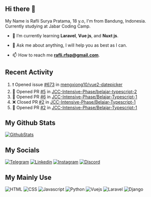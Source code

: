 ## Hi there 👋

My Name is Rafli Surya Pratama, 18 y.o, I'm from Bandung, Indonesia. Currently studying at Jabar Coding Camp.

<!-- - 🔭 I’m currently working as a freelancer. -->

- 🌱 I’m currently learning **Laravel**, **Vue js**, and **Nuxt js**.

- 💬 Ask me about anything, I will help you as best as I can.

- 📫 How to reach me **rafli.rfsp@gmail.com**.

## Recent Activity

<!--START_SECTION:activity-->
1. ❗️ Opened issue [#673](https://github.com/mengxiong10/vue2-datepicker/issues/673) in [mengxiong10/vue2-datepicker](https://github.com/mengxiong10/vue2-datepicker)
2. 💪 Opened PR [#5](https://github.com/JCC-Intensive-Phase/belajar-typescript-2/pull/5) in [JCC-Intensive-Phase/belajar-typescript-2](https://github.com/JCC-Intensive-Phase/belajar-typescript-2)
3. 💪 Opened PR [#6](https://github.com/JCC-Intensive-Phase/Belajar-Typescript-1/pull/6) in [JCC-Intensive-Phase/Belajar-Typescript-1](https://github.com/JCC-Intensive-Phase/Belajar-Typescript-1)
4. ❌ Closed PR [#2](https://github.com/JCC-Intensive-Phase/Belajar-Typescript-1/pull/2) in [JCC-Intensive-Phase/Belajar-Typescript-1](https://github.com/JCC-Intensive-Phase/Belajar-Typescript-1)
5. 💪 Opened PR [#2](https://github.com/JCC-Intensive-Phase/Belajar-Typescript-1/pull/2) in [JCC-Intensive-Phase/Belajar-Typescript-1](https://github.com/JCC-Intensive-Phase/Belajar-Typescript-1)
<!--END_SECTION:activity-->


## My Github Stats

[![GithubStats](https://github-readme-stats.vercel.app/api?username=rsurya99&show_icons=true&theme=tokyonight)](https://github.com/rsurya99)

## My Socials

[![Telegram](https://img.shields.io/badge/Telegram-2CA5E0?style=for-the-badge&logo=telegram&logoColor=white)](https://t.me/Rsurya99)
[![Linkedin](https://img.shields.io/badge/LinkedIn-0077B5?style=for-the-badge&logo=linkedin&logoColor=white)](https://www.linkedin.com/in/rafli-surya-pratama-606962220)
[![Instagram](https://img.shields.io/badge/Instagram-E4405F?style=for-the-badge&logo=instagram&logoColor=white)](https://www.instagram.com/rsurya99/)
[![Discord](https://img.shields.io/badge/Discord-7289DA?style=for-the-badge&logo=discord&logoColor=white)](https://discordapp.com/users/438594052514906112/)

## My Mainly Use

![HTML](https://img.shields.io/badge/HTML5-E34F26?style=for-the-badge&logo=html5&logoColor=white)
![CSS](https://img.shields.io/badge/CSS3-1572B6?style=for-the-badge&logo=css3&logoColor=white)
![Javascript](https://img.shields.io/badge/JavaScript-323330?style=for-the-badge&logo=javascript&logoColor=F7DF1E)
![Python](https://img.shields.io/badge/Python-3776AB?style=for-the-badge&logo=python&logoColor=white)
![Vuejs](https://img.shields.io/badge/Vue.js-35495E?style=for-the-badge&logo=vuedotjs&logoColor=4FC08D)
![Laravel](https://img.shields.io/badge/Laravel-FF2D20?style=for-the-badge&logo=laravel&logoColor=white)
![Django](https://img.shields.io/badge/Django-092E20?style=for-the-badge&logo=django&logoColor=white)


